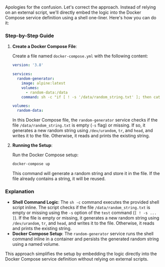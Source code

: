 Apologies for the confusion. Let's correct the approach. Instead of relying on an external script, we'll directly embed the logic into the Docker Compose service definition using a shell one-liner. Here's how you can do it:

### Step-by-Step Guide

1. **Create a Docker Compose File**:

   Create a file named `docker-compose.yml` with the following content:

   ```yaml
   version: '3.8'

   services:
     random-generator:
       image: alpine:latest
       volumes:
         - random-data:/data
       command: sh -c "if [ ! -s '/data/random_string.txt' ]; then cat /dev/urandom | tr -dc 'a-zA-Z0-9' | head -c 32 > /data/random_string.txt; fi && cat /data/random_string.txt"

   volumes:
     random-data:
   ```

   In this Docker Compose file, the `random-generator` service checks if the file `/data/random_string.txt` is empty (`-s` flag) or missing. If so, it generates a new random string using `/dev/urandom`, `tr`, and `head`, and writes it to the file. Otherwise, it reads and prints the existing string.

2. **Running the Setup**:

   Run the Docker Compose setup:

   ```bash
   docker-compose up
   ```

   This command will generate a random string and store it in the file. If the file already contains a string, it will be reused.

### Explanation

- **Shell Command Logic**: The `sh -c` command executes the provided shell script inline. The script checks if the file `/data/random_string.txt` is empty or missing using the `-s` option of the `test` command (`[ ! -s ... ]`). If the file is empty or missing, it generates a new random string using `/dev/urandom`, `tr`, and `head`, and writes it to the file. Otherwise, it reads and prints the existing string.
- **Docker Compose Setup**: The `random-generator` service runs the shell command inline in a container and persists the generated random string using a named volume.

This approach simplifies the setup by embedding the logic directly into the Docker Compose service definition without relying on external scripts.
